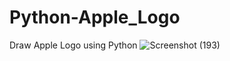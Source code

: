 # Python-Apple_Logo
Draw Apple Logo using Python
![Screenshot (193)](https://user-images.githubusercontent.com/91965395/192094356-8f81c523-0c37-4063-a012-291001367c21.png)
